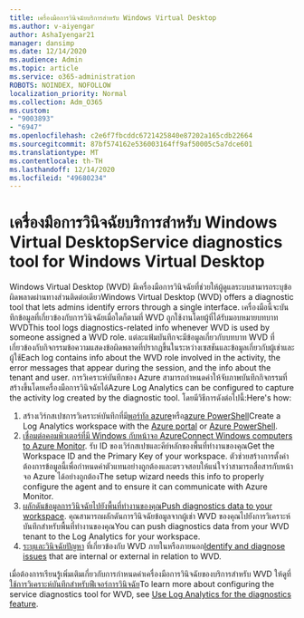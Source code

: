 ```yaml
---
title: เครื่องมือการวินิจฉัยบริการสำหรับ Windows Virtual Desktop
ms.author: v-aiyengar
author: AshaIyengar21
manager: dansimp
ms.date: 12/14/2020
ms.audience: Admin
ms.topic: article
ms.service: o365-administration
ROBOTS: NOINDEX, NOFOLLOW
localization_priority: Normal
ms.collection: Adm_O365
ms.custom:
- "9003893"
- "6947"
ms.openlocfilehash: c2e6f7fbcddc6721425840e87202a165cdb22664
ms.sourcegitcommit: 87bf574162e536003164ff9af50005c5a7dce601
ms.translationtype: MT
ms.contentlocale: th-TH
ms.lasthandoff: 12/14/2020
ms.locfileid: "49680234"
---
```

# <a name="service-diagnostics-tool-for-windows-virtual-desktop"></a><span data-ttu-id="e25a7-102">เครื่องมือการวินิจฉัยบริการสำหรับ Windows Virtual Desktop</span><span class="sxs-lookup"><span data-stu-id="e25a7-102">Service diagnostics tool for Windows Virtual Desktop</span></span>

<span data-ttu-id="e25a7-103">Windows Virtual Desktop (WVD) มีเครื่องมือการวินิจฉัยที่ช่วยให้ผู้ดูแลระบบสามารถระบุข้อผิดพลาดผ่านทางส่วนติดต่อเดียว</span><span class="sxs-lookup"><span data-stu-id="e25a7-103">Windows Virtual Desktop (WVD) offers a diagnostic tool that lets admins identify errors through a single interface.</span></span> <span data-ttu-id="e25a7-104">เครื่องมือนี้จะบันทึกข้อมูลที่เกี่ยวข้องกับการวินิจฉัยเมื่อใดก็ตามที่ WVD ถูกใช้งานโดยผู้ที่ได้รับมอบหมายบทบาท WVD</span><span class="sxs-lookup"><span data-stu-id="e25a7-104">This tool logs diagnostics-related info whenever WVD is used by someone assigned a WVD role.</span></span> <span data-ttu-id="e25a7-105">แต่ละแฟ้มบันทึกจะมีข้อมูลเกี่ยวกับบทบาท WVD ที่เกี่ยวข้องกับกิจกรรมข้อความแสดงข้อผิดพลาดที่ปรากฏขึ้นในระหว่างเซสชันและข้อมูลเกี่ยวกับผู้เช่าและผู้ใช้</span><span class="sxs-lookup"><span data-stu-id="e25a7-105">Each log contains info about the WVD role involved in the activity, the error messages that appear during the session, and the info about the tenant and user.</span></span> <span data-ttu-id="e25a7-106">การวิเคราะห์บันทึกของ Azure สามารถกำหนดค่าให้จับภาพบันทึกกิจกรรมที่สร้างขึ้นโดยเครื่องมือการวินิจฉัยได้</span><span class="sxs-lookup"><span data-stu-id="e25a7-106">Azure Log Analytics can be configured to capture the activity log created by the diagnostic tool.</span></span> <span data-ttu-id="e25a7-107">โดยมีวิธีการดังต่อไปนี้:</span><span class="sxs-lookup"><span data-stu-id="e25a7-107">Here's how:</span></span>

1. <span data-ttu-id="e25a7-108">สร้างเวิร์กสเปซการวิเคราะห์บันทึกที่มี[พอร์ทัล azure](https://go.microsoft.com/fwlink/?linkid=2129500)หรือ[azure PowerShell](https://go.microsoft.com/fwlink/?linkid=2129501)</span><span class="sxs-lookup"><span data-stu-id="e25a7-108">Create a Log Analytics workspace with the [Azure portal](https://go.microsoft.com/fwlink/?linkid=2129500) or [Azure PowerShell](https://go.microsoft.com/fwlink/?linkid=2129501).</span></span>
1. <span data-ttu-id="e25a7-109">[เชื่อมต่อคอมพิวเตอร์ที่มี Windows กับหน้าจอ Azure](https://go.microsoft.com/fwlink/?linkid=2129913)</span><span class="sxs-lookup"><span data-stu-id="e25a7-109">[Connect Windows computers to Azure Monitor](https://go.microsoft.com/fwlink/?linkid=2129913).</span></span> <span data-ttu-id="e25a7-110">รับ ID ของเวิร์กสเปซและคีย์หลักของพื้นที่ทำงานของคุณ</span><span class="sxs-lookup"><span data-stu-id="e25a7-110">Get the Workspace ID and the Primary Key of your workspace.</span></span> <span data-ttu-id="e25a7-111">ตัวช่วยสร้างการตั้งค่าต้องการข้อมูลนี้เพื่อกำหนดค่าตัวแทนอย่างถูกต้องและตรวจสอบให้แน่ใจว่าสามารถสื่อสารกับหน้าจอ Azure ได้อย่างถูกต้อง</span><span class="sxs-lookup"><span data-stu-id="e25a7-111">The setup wizard needs this info to properly configure the agent and to ensure it can communicate with Azure Monitor.</span></span>
1. <span data-ttu-id="e25a7-112">[ผลักดันข้อมูลการวินิจฉัยไปยังพื้นที่ทำงานของคุณ](https://go.microsoft.com/fwlink/?linkid=2128284)</span><span class="sxs-lookup"><span data-stu-id="e25a7-112">[Push diagnostics data to your workspace](https://go.microsoft.com/fwlink/?linkid=2128284).</span></span> <span data-ttu-id="e25a7-113">คุณสามารถผลักดันการวินิจฉัยข้อมูลจากผู้เช่า WVD ของคุณไปยังการวิเคราะห์บันทึกสำหรับพื้นที่ทำงานของคุณ</span><span class="sxs-lookup"><span data-stu-id="e25a7-113">You can push diagnostics data from your WVD tenant to the Log Analytics for your workspace.</span></span>
1. <span data-ttu-id="e25a7-114">[ระบุและวินิจฉัยปัญหา](https://go.microsoft.com/fwlink/?linkid=2128338) ที่เกี่ยวข้องกับ WVD ภายในหรือภายนอก</span><span class="sxs-lookup"><span data-stu-id="e25a7-114">[Identify and diagnose issues](https://go.microsoft.com/fwlink/?linkid=2128338) that are internal or external in relation to WVD.</span></span>

<span data-ttu-id="e25a7-115">เมื่อต้องการเรียนรู้เพิ่มเติมเกี่ยวกับการกำหนดค่าเครื่องมือการวินิจฉัยของบริการสำหรับ WVD ให้ดูที่[ใช้การวิเคราะห์บันทึกสำหรับฟีเจอร์การวินิจฉัย](https://go.microsoft.com/fwlink/?linkid=2128084)</span><span class="sxs-lookup"><span data-stu-id="e25a7-115">To learn more about configuring the service diagnostics tool for WVD, see [Use Log Analytics for the diagnostics feature](https://go.microsoft.com/fwlink/?linkid=2128084).</span></span>
